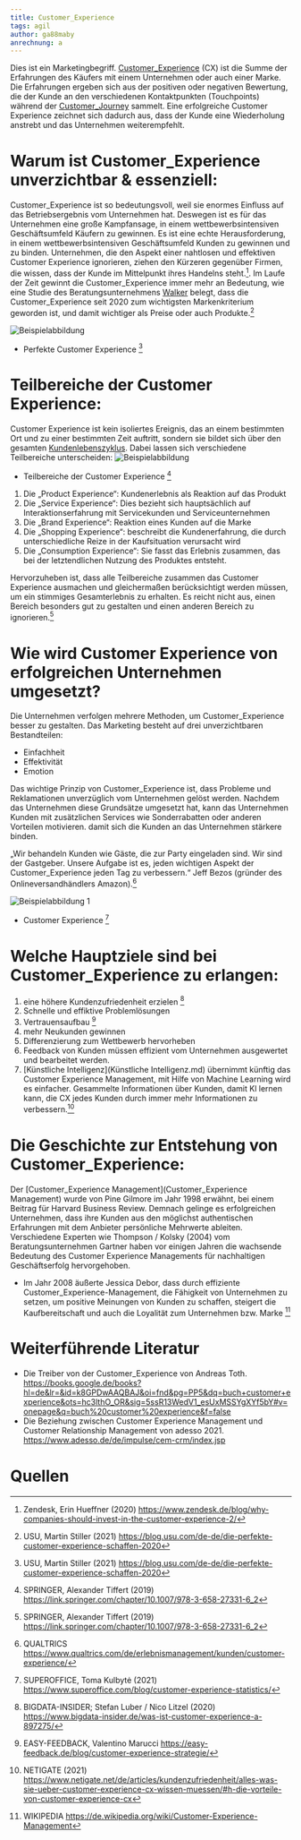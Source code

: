 ```yaml
---
title: Customer_Experience
tags: agil
author: ga88maby
anrechnung: a
---
```


Dies ist ein Marketingbegriff. [Customer_Experience](Customer_Experience.md) (CX) ist die Summe der Erfahrungen des Käufers mit einem Unternehmen oder auch einer Marke. Die Erfahrungen ergeben sich aus der positiven oder negativen Bewertung, die der Kunde an den verschiedenen Kontaktpunkten (Touchpoints) während der [Customer_Journey](Customer_Journey.md) sammelt. Eine erfolgreiche Customer Experience zeichnet sich dadurch aus, dass der Kunde eine Wiederholung anstrebt und das Unternehmen weiterempfehlt.


# Warum ist Customer_Experience unverzichtbar & essenziell:

Customer_Experience ist so bedeutungsvoll, weil sie enormes Einfluss auf das Betriebsergebnis vom Unternehmen hat. Deswegen ist es für das Unternehmen eine große Kampfansage, in einem wettbewerbsintensiven Geschäftsumfeld Käufern zu gewinnen. 
Es ist eine echte Herausforderung, in einem wettbewerbsintensiven Geschäftsumfeld Kunden zu gewinnen und zu binden. Unternehmen, die den Aspekt einer nahtlosen und effektiven Customer Experience ignorieren, ziehen den Kürzeren gegenüber Firmen, die wissen, dass der Kunde im Mittelpunkt ihres Handelns steht.[^1].
Im Laufe der Zeit gewinnt die Customer_Experience immer mehr an Bedeutung, wie eine Studie des Beratungsunternehmens [Walker](Walker.md) belegt, dass die Customer_Experience seit 2020 zum wichtigsten Markenkriterium geworden ist, und damit wichtiger als Preise oder auch Produkte.[^2]

 
![Beispielabbildung](Customer_Experience/Customer_ExperienceCX.PNG)

* Perfekte Customer Experience [^3]

# Teilbereiche der Customer Experience:
Customer Experience ist kein isoliertes Ereignis, das an einem bestimmten Ort und zu einer bestimmten Zeit auftritt,
sondern sie bildet sich über den gesamten [Kundenlebenszyklus](Kundenlebenszyklus.md).
Dabei lassen sich verschiedene Teilbereiche unterscheiden:
![Beispielabbildung](Customer_Experience/CX2.PNG)
* Teilbereiche der Customer Experience [^4]
1. Die „Product Experience“: Kundenerlebnis als Reaktion auf das Produkt
2. Die „Service Experience“: Dies bezieht sich hauptsächlich auf Interaktionserfahrung mit Servicekunden und Serviceunternehmen
3. Die „Brand Experience“:   Reaktion eines Kunden auf die Marke
4. Die „Shopping Experience“: beschreibt die Kundenerfahrung, die durch unterschiedliche Reize in der Kaufsituation verursacht wird
5. Die „Consumption Experience“: Sie fasst das Erlebnis zusammen, das bei der letztendlichen Nutzung des Produktes entsteht. 

Hervorzuheben ist, dass alle Teilbereiche zusammen das Customer Experience ausmachen und gleichermaßen berücksichtigt werden müssen, um ein stimmiges Gesamterlebnis zu erhalten. 
Es reicht nicht aus, einen Bereich besonders gut zu gestalten und einen anderen Bereich zu ignorieren.[^5]


# Wie wird Customer Experience von erfolgreichen Unternehmen umgesetzt?
Die Unternehmen verfolgen mehrere Methoden, um Customer_Experience besser zu gestalten. 
Das Marketing besteht auf drei unverzichtbaren Bestandteilen:  
* Einfachheit
* Effektivität
* Emotion 

Das wichtige Prinzip von Customer_Experience ist, dass Probleme und Reklamationen unverzüglich vom Unternehmen gelöst werden. Nachdem das Unternehmen diese Grundsätze umgesetzt hat, kann das Unternehmen Kunden mit zusätzlichen Services wie Sonderrabatten oder anderen Vorteilen motivieren. damit sich die Kunden an das Unternehmen stärkere binden.

„Wir behandeln Kunden wie Gäste, die zur Party eingeladen sind. Wir sind der Gastgeber. Unsere Aufgabe ist es, jeden wichtigen Aspekt der Customer_Experience jeden Tag zu verbessern.“ Jeff Bezos (gründer des Onlineversandhändlers Amazon).[^6]


![Beispielabbildung 1](Customer_Experience/Customer_Experience.PNG)
* Customer Experience [^7]




# Welche Hauptziele sind bei Customer_Experience zu erlangen:
1. eine höhere Kundenzufriedenheit erzielen [^8]
2. Schnelle und effiktive Problemlösungen
3. Vertrauensaufbau [^9]
4. mehr Neukunden gewinnen
5. Differenzierung zum Wettbewerb hervorheben
6. Feedback von Kunden müssen effizient vom Unternehmen ausgewertet und bearbeitet werden. 
7. [Künstliche Intelligenz](Künstliche Intelligenz.md) übernimmt künftig das Customer Experience Management, mit Hilfe von Machine Learning wird es einfacher. Gesammelte Informationen über Kunden, damit Kl lernen kann, die CX jedes Kunden durch immer mehr Informationen zu verbessern.[^10]

 


# Die Geschichte zur Entstehung von Customer_Experience:
Der [Customer_Experience Management](Customer_Experience Management) wurde von Pine Gilmore im Jahr 1998 erwähnt, bei einem Beitrag für Harvard Business Review. Demnach gelinge es erfolgreichen Unternehmen, dass ihre Kunden aus den möglichst authentischen Erfahrungen mit dem Anbieter persönliche Mehrwerte ableiten.
Verschiedene Experten wie Thompson / Kolsky (2004) vom Beratungsunternehmen Gartner haben vor einigen Jahren die wachsende Bedeutung des Customer Experience Managements für nachhaltigen Geschäftserfolg hervorgehoben.
* Im Jahr 2008 äußerte Jessica Debor, dass durch effiziente Customer_Experience-Management, die Fähigkeit von Unternehmen zu setzen, um positive Meinungen von Kunden zu schaffen, steigert die Kaufbereitschaft und auch die Loyalität zum Unternehmen bzw. Marke [^11]



# Weiterführende Literatur

* Die Treiber von der Customer_Experience von Andreas Toth. https://books.google.de/books?hl=de&lr=&id=k8GPDwAAQBAJ&oi=fnd&pg=PP5&dq=buch+customer+experience&ots=hc3lthO_OR&sig=5ssR13WedV1_esUxMSSYgXYf5bY#v=onepage&q=buch%20customer%20experience&f=false
* Die Beziehung zwischen  Customer Experience Management und Customer Relationship Management von adesso 2021. https://www.adesso.de/de/impulse/cem-crm/index.jsp

# Quellen

[^1]: Zendesk, Erin Hueffner (2020) https://www.zendesk.de/blog/why-companies-should-invest-in-the-customer-experience-2/
[^2]: USU, Martin Stiller (2021) https://blog.usu.com/de-de/die-perfekte-customer-experience-schaffen-2020
[^3]: USU, Martin Stiller (2021) https://blog.usu.com/de-de/die-perfekte-customer-experience-schaffen-2020
[^4]: SPRINGER, Alexander Tiffert (2019) https://link.springer.com/chapter/10.1007/978-3-658-27331-6_2
[^5]: SPRINGER, Alexander Tiffert (2019) https://link.springer.com/chapter/10.1007/978-3-658-27331-6_2
[^6]: QUALTRICS https://www.qualtrics.com/de/erlebnismanagement/kunden/customer-experience/
[^7]: SUPEROFFICE, Toma Kulbytė (2021) https://www.superoffice.com/blog/customer-experience-statistics/
[^8]: BIGDATA-INSIDER; Stefan Luber / Nico Litzel (2020) https://www.bigdata-insider.de/was-ist-customer-experience-a-897275/
[^9]: EASY-FEEDBACK, Valentino Marucci https://easy-feedback.de/blog/customer-experience-strategie/
[^10]: NETIGATE (2021) https://www.netigate.net/de/articles/kundenzufriedenheit/alles-was-sie-ueber-customer-experience-cx-wissen-muessen/#h-die-vorteile-von-customer-experience-cx
[^11]: WIKIPEDIA https://de.wikipedia.org/wiki/Customer-Experience-Management
